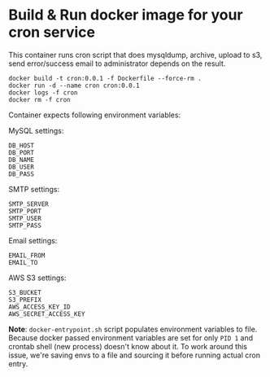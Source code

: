 # Build & Run docker image for your cron service

This container runs cron script that does mysqldump, archive, upload to s3, send error/success email to administrator depends on the result.

```
docker build -t cron:0.0.1 -f Dockerfile --force-rm .
docker run -d --name cron cron:0.0.1
docker logs -f cron
docker rm -f cron
```

Container expects following environment variables:

MySQL settings:

```
DB_HOST
DB_PORT
DB_NAME
DB_USER
DB_PASS
```

SMTP settings:

```
SMTP_SERVER
SMTP_PORT
SMTP_USER
SMTP_PASS
```

Email settings:

```
EMAIL_FROM
EMAIL_TO
```

AWS S3 settings:

```
S3_BUCKET
S3_PREFIX
AWS_ACCESS_KEY_ID
AWS_SECRET_ACCESS_KEY
```

**Note**: `docker-entrypoint.sh` script populates environment variables to file.
Because docker passed environment variables are set for only `PID 1` and crontab shell (new process) doesn't know about it.
To work around this issue, we're saving envs to a file and sourcing it before running actual cron entry.
